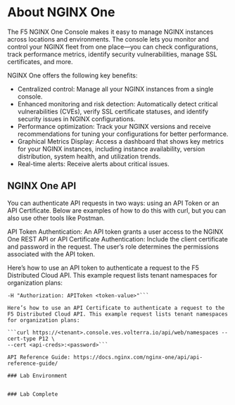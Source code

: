 # About NGINX One

The F5 NGINX One Console makes it easy to manage NGINX instances across locations and environments. The console lets you monitor and control your NGINX fleet from one place—you can check configurations, track performance metrics, identify security vulnerabilities, manage SSL certificates, and more.

NGINX One offers the following key benefits:

- Centralized control: Manage all your NGINX instances from a single console.
- Enhanced monitoring and risk detection: Automatically detect critical vulnerabilities (CVEs), verify SSL certificate statuses, and identify security issues in NGINX configurations.
- Performance optimization: Track your NGINX versions and receive recommendations for tuning your configurations for better performance.
- Graphical Metrics Display: Access a dashboard that shows key metrics for your NGINX instances, including instance availability, version distribution, system health, and utilization trends.
- Real-time alerts: Receive alerts about critical issues.

## NGINX One API

You can authenticate API requests in two ways: using an API Token or an API Certificate. Below are examples of how to do this with curl, but you can also use other tools like Postman.

API Token Authentication: An API token grants a user access to the NGINX One REST API or API Certificate Authentication: Include the client certificate and password in the request. The user’s role determines the permissions associated with the API token.

Here’s how to use an API token to authenticate a request to the F5 Distributed Cloud API. This example request lists tenant namespaces for organization plans:

```curl https://<tenant>.console.ves.volterra.io/api/web/namespaces \
-H "Authorization: APIToken <token-value>"```

Here’s how to use an API Certificate to authenticate a request to the F5 Distributed Cloud API. This example request lists tenant namespaces for organization plans:

```curl https://<tenant>.console.ves.volterra.io/api/web/namespaces --cert-type P12 \
--cert <api-creds>:<password>```

API Reference Guide: https://docs.nginx.com/nginx-one/api/api-reference-guide/

### Lab Environment


### Lab Complete